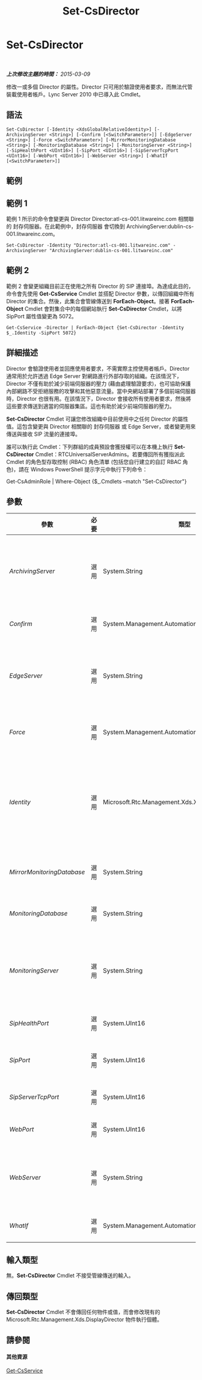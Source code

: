 ﻿---
title: Set-CsDirector
TOCTitle: Set-CsDirector
ms:assetid: 74eb6f17-812f-47df-84ee-fa6e42990f2e
ms:mtpsurl: https://technet.microsoft.com/zh-tw/library/Gg398565(v=OCS.15)
ms:contentKeyID: 49291344
ms.date: 08/10/2015
mtps_version: v=OCS.15
ms.translationtype: HT
---

# Set-CsDirector

 

_**上次修改主題的時間：** 2015-03-09_

修改一或多個 Director 的屬性。Director 只可用於驗證使用者要求，而無法代管裝載使用者帳戶。Lync Server 2010 中已導入此 Cmdlet。

## 語法

    Set-CsDirector [-Identity <XdsGlobalRelativeIdentity>] [-ArchivingServer <String>] [-Confirm [<SwitchParameter>]] [-EdgeServer <String>] [-Force <SwitchParameter>] [-MirrorMonitoringDatabase <String>] [-MonitoringDatabase <String>] [-MonitoringServer <String>] [-SipHealthPort <UInt16>] [-SipPort <UInt16>] [-SipServerTcpPort <UInt16>] [-WebPort <UInt16>] [-WebServer <String>] [-WhatIf [<SwitchParameter>]]

## 範例

## 範例 1

範例 1 所示的命令會變更與 Director Director:atl-cs-001.litwareinc.com 相關聯的 封存伺服器。在此範例中，封存伺服器 會切換到 ArchivingServer:dublin-cs-001.litwareinc.com。

    Set-CsDirector -Identity "Director:atl-cs-001.litwareinc.com" -ArchivingServer "ArchivingServer:dublin-cs-001.litwareinc.com"

## 範例 2

範例 2 會變更組織目前正在使用之所有 Director 的 SIP 連接埠。為達成此目的，命令會先使用 **Get-CsService** Cmdlet 並搭配 Director 參數，以傳回組織中所有 Director 的集合。然後，此集合會管線傳送到 **ForEach-Object**。接著 **ForEach-Object** Cmdlet 會對集合中的每個網站執行 **Set-CsDirector** Cmdlet，以將 SipPort 屬性值變更為 5072。

    Get-CsService -Director | ForEach-Object {Set-CsDirector -Identity $_.Identity -SipPort 5072}

## 詳細描述

Director 會驗證使用者並回應使用者要求，不需實際主控使用者帳戶。Director 通常用於允許透過 Edge Server 對網路進行外部存取的組織。在該情況下，Director 不僅有助於減少前端伺服器的壓力 (藉由處理驗證要求)，也可協助保護內部網路不受拒絕服務的攻擊和其他惡意流量。當中央網站部署了多個前端伺服器時，Director 也很有用。在該情況下，Director 會接收所有使用者要求，然後將這些要求傳送到適當的伺服器集區。這也有助於減少前端伺服器的壓力。

**Set-CsDirector** Cmdlet 可讓您修改組織中目前使用中之任何 Director 的屬性值。這包含變更與 Director 相關聯的 封存伺服器 或 Edge Server，或者變更用來傳送與接收 SIP 流量的連接埠。

誰可以執行此 Cmdlet：下列群組的成員預設會獲授權可以在本機上執行 **Set-CsDirector** Cmdlet：RTCUniversalServerAdmins。若要傳回所有獲指派此 Cmdlet 的角色型存取控制 (RBAC) 角色清單 (包括您自行建立的自訂 RBAC 角色)，請在 Windows PowerShell 提示字元中執行下列命令：

Get-CsAdminRole | Where-Object {$\_.Cmdlets –match "Set-CsDirector"}

## 參數


<table>
<colgroup>
<col style="width: 25%" />
<col style="width: 25%" />
<col style="width: 25%" />
<col style="width: 25%" />
</colgroup>
<thead>
<tr class="header">
<th>參數</th>
<th>必要</th>
<th>類型</th>
<th>說明</th>
</tr>
</thead>
<tbody>
<tr class="odd">
<td><p><em>ArchivingServer</em></p></td>
<td><p>選用</p></td>
<td><p>System.String</p></td>
<td><p>要與 Director 相關聯之 封存伺服器 的服務位置。例如：-ArchivingServer &quot;ArchivingServer:atl-cs-001.litwareinc.com&quot;。</p></td>
</tr>
<tr class="even">
<td><p><em>Confirm</em></p></td>
<td><p>選用</p></td>
<td><p>System.Management.Automation.SwitchParameter</p></td>
<td><p>在執行命令前先提示確認。</p></td>
</tr>
<tr class="odd">
<td><p><em>EdgeServer</em></p></td>
<td><p>選用</p></td>
<td><p>System.String</p></td>
<td><p>要與 Director 相關聯之 Edge Server 的服務位置。例如：-EdgeServer &quot;EdgeServer:atl-edge-001.litwareinc.com&quot;</p></td>
</tr>
<tr class="even">
<td><p><em>Force</em></p></td>
<td><p>選用</p></td>
<td><p>System.Management.Automation.SwitchParameter</p></td>
<td><p>隱藏顯示當執行命令時可能發生的任何非嚴重錯誤訊息。</p></td>
</tr>
<tr class="odd">
<td><p><em>Identity</em></p></td>
<td><p>選用</p></td>
<td><p>Microsoft.Rtc.Management.Xds.XdsGlobalRelativeIdentity</p></td>
<td><p>要修改的 Director 服務位置。例如：-Identity &quot;Director:atl-cs-001.litwareinc.com&quot;。</p>
<p>請注意，您可以省略首碼 &quot;Director&quot;：指定 Director 時。例如：-Identity &quot;atl-cs-001.litwareinc.com&quot;。</p></td>
</tr>
<tr class="even">
<td><p><em>MirrorMonitoringDatabase</em></p></td>
<td><p>選用</p></td>
<td><p>System.String</p></td>
<td><p>要與 Director 建立關聯之鏡像監控資料庫的服務位置。</p></td>
</tr>
<tr class="odd">
<td><p><em>MonitoringDatabase</em></p></td>
<td><p>選用</p></td>
<td><p>System.String</p></td>
<td><p>要與 Director 建立關聯之監控資料庫的服務位置。</p></td>
</tr>
<tr class="even">
<td><p><em>MonitoringServer</em></p></td>
<td><p>選用</p></td>
<td><p>System.String</p></td>
<td><p>要與 Director 相關聯之 監控伺服器 的服務位置。例如：-MonitoringServer &quot;MonitoringServer:atl-cs-001.litwareinc.com&quot;。</p></td>
</tr>
<tr class="odd">
<td><p><em>SipHealthPort</em></p></td>
<td><p>選用</p></td>
<td><p>System.UInt16</p></td>
<td><p>用於監視伺服器狀況的連接埠。</p></td>
</tr>
<tr class="even">
<td><p><em>SipPort</em></p></td>
<td><p>選用</p></td>
<td><p>System.UInt16</p></td>
<td><p>用於工作階段初始通訊協定 (SIP) 流量的連接埠。</p></td>
</tr>
<tr class="odd">
<td><p><em>SipServerTcpPort</em></p></td>
<td><p>選用</p></td>
<td><p>System.UInt16</p></td>
<td><p>SIP 聆聽連接埠。預設值為 5060。</p></td>
</tr>
<tr class="even">
<td><p><em>WebPort</em></p></td>
<td><p>選用</p></td>
<td><p>System.UInt16</p></td>
<td><p>用於與 Web 服務 進行通訊的連接埠。</p></td>
</tr>
<tr class="odd">
<td><p><em>WebServer</em></p></td>
<td><p>選用</p></td>
<td><p>System.String</p></td>
<td><p>與 Director 相關聯之伺服器的 Web 服務 位置。例如：-WebServer &quot;WebServer:atl-cs-001.litwareinc.com&quot;</p></td>
</tr>
<tr class="even">
<td><p><em>WhatIf</em></p></td>
<td><p>選用</p></td>
<td><p>System.Management.Automation.SwitchParameter</p></td>
<td><p>說明執行命令時若不實際執行命令的後果。</p></td>
</tr>
</tbody>
</table>


## 輸入類型

無。**Set-CsDirector** Cmdlet 不接受管線傳送的輸入。

## 傳回類型

**Set-CsDirector** Cmdlet 不會傳回任何物件或值，而會修改現有的 Microsoft.Rtc.Management.Xds.DisplayDirector 物件執行個體。

## 請參閱

#### 其他資源

[Get-CsService](get-csservice.md)

